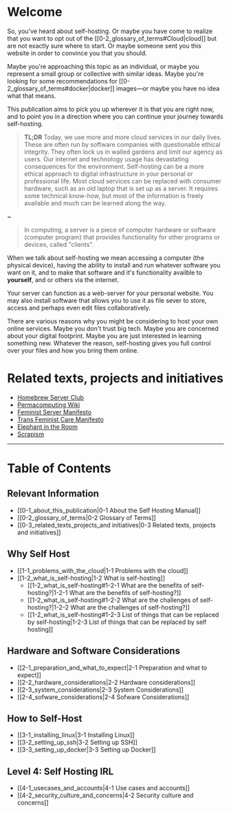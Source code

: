 # Welcome

So, you've heard about self-hosting. Or maybe you have come to realize that you want to opt out of the [[0-2_glossary_of_terms#Cloud|cloud]] but are not exactly sure where to start. Or maybe someone sent you this website in order to convince you that you should.

Maybe you're approaching this topic as an individual, or maybe you represent a small group or collective with similar ideas. Maybe you're looking for some recommendations for [[0-2_glossary_of_terms#docker|docker]] images—or maybe you have no idea what that means.

This publication aims to pick you up wherever it is that you are right now, and to point you in a direction where you can continue your journey towards self-hosting.

> **TL;DR**
> Today, we use more and more cloud services in our daily lives. These are often run by software companies with questionable ethical integrity. They often lock us in walled gardens and limit our agency as users. Our internet and technology usage has devastating consequences for the environment.
>Self-hosting can be a more ethical approach to digital infrastructure in your personal or professional life. Most cloud services can be replaced with consumer hardware, such as an old laptop that is set up as a server. It requires some technical know-how, but most of the information is freely available and much can be learned along the way.





~


> In computing, a server is a piece of computer hardware or software (computer program) that provides functionality for other programs or devices, called "clients".

When we talk about self-hosting we mean accessing a computer (the physical device), having the ability to install and run whatever software you want on it, and to make that software and it's functionality availble to **yourself**, and or others via the internet. 

Your server can function as a web-server for your personal website. You may also install software that allows you to use it as file sever to store, access and perhaps even edit files collaboratively. 

There are various reasons why you might be considering to host your own online services. Maybe you don't trust big tech. Maybe you are concerned about your digital footprint. Maybe you are just interested in learning something new. Whatever the reason, self-hosting gives you full control over your files and how you bring them online.



# Related texts, projects and initiatives

- [Homebrew Server Club](https://homebrewserver.club)
- [Permacomputing Wiki](https://permacomputing.net)
- [Feminist Server Manifesto](https://areyoubeingserved.constantvzw.org/Summit_afterlife.xhtml)
- [Trans Feminist Care Manifesto](https://www.transcareplus.org/transfeminist-care-manifesto)
- [Elephant in the Room](https://constantvzw.org/wefts/elephant.en.html)
- [Scrapism](https://scrapism.lav.io/)

---




# Table of Contents

## Relevant Information

- [[0-1_about_this_publication|0-1 About the Self Hosting Manual]]
- [[0-2_glossary_of_terms|0-2 Glossary of Terms]]
- [[0-3_related_texts_projects_and initiatives|0-3 Related texts, projects and initiatives]]

## Why Self Host

- [[1-1_problems_with_the_cloud|1-1 Problems with the cloud]]
- [[1-2_what_is_self-hosting|1-2 What is self-hosting]]
	- [[1-2_what_is_self-hosting#1-2-1 What are the benefits of self-hosting?|1-2-1 What are the benefits of self-hosting?]]
	- [[1-2_what_is_self-hosting#1-2-2 What are the challenges of self-hosting?|1-2-2 What are the challenges of self-hosting?]]
	- [[1-2_what_is_self-hosting#1-2-3 List of things that can be replaced by self-hosting|1-2-3 List of things that can be replaced by self hosting]]

## Hardware and Software Considerations

- [[2-1_preparation_and_what_to_expect|2-1 Preparation and what to expect]]
- [[2-2_hardware_considerations|2-2 Hardware considerations]]
- [[2-3_system_considerations|2-3 System Considerations]]
- [[2-4_sofware_considerations|2-4 Sofware Considerations]]

## How to Self-Host

- [[3-1_installing_linux|3-1 Installing Linux]]
- [[3-2_setting_up_ssh|3-2 Setting up SSH]]
- [[3-3_setting_up_docker|3-3 Setting up Docker]]

## Level 4: Self Hosting IRL

- [[4-1_usecases_and_accounts|4-1 Use cases and accounts]]
- [[4-2_security_culture_and_concerns|4-2 Security culture and concerns]]